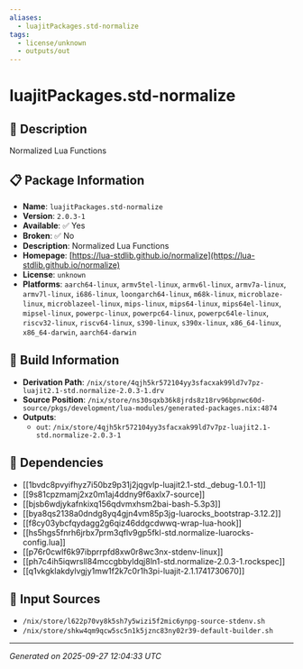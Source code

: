 ```yaml
---
aliases:
  - luajitPackages.std-normalize
tags:
  - license/unknown
  - outputs/out
---
```


# luajitPackages.std-normalize

## 📝 Description

Normalized Lua Functions

## 📋 Package Information

- **Name**: `luajitPackages.std-normalize`
- **Version**: `2.0.3-1`
- **Available**: ✅ Yes
- **Broken**: ✅ No
- **Description**: Normalized Lua Functions
- **Homepage**: [https://lua-stdlib.github.io/normalize](https://lua-stdlib.github.io/normalize)
- **License**: `unknown`
- **Platforms**: `aarch64-linux`, `armv5tel-linux`, `armv6l-linux`, `armv7a-linux`, `armv7l-linux`, `i686-linux`, `loongarch64-linux`, `m68k-linux`, `microblaze-linux`, `microblazeel-linux`, `mips-linux`, `mips64-linux`, `mips64el-linux`, `mipsel-linux`, `powerpc-linux`, `powerpc64-linux`, `powerpc64le-linux`, `riscv32-linux`, `riscv64-linux`, `s390-linux`, `s390x-linux`, `x86_64-linux`, `x86_64-darwin`, `aarch64-darwin`

## 🔧 Build Information

- **Derivation Path**: `/nix/store/4qjh5kr572104yy3sfacxak99ld7v7pz-luajit2.1-std.normalize-2.0.3-1.drv`
- **Source Position**: `/nix/store/ns30sqxb36k8jrds8z18rv96bpnwc60d-source/pkgs/development/lua-modules/generated-packages.nix:4874`
- **Outputs**:
  - `out`:  `/nix/store/4qjh5kr572104yy3sfacxak99ld7v7pz-luajit2.1-std.normalize-2.0.3-1`

## 🔗 Dependencies

- [[1bvdc8pvyifhyz7i50bz9p31j2jqgvlp-luajit2.1-std._debug-1.0.1-1]]
- [[9s81cpzmamj2xz0m1aj4ddny9f6axlx7-source]]
- [[bjsb6wdjykafnkixq156qdvmxhsm2bai-bash-5.3p3]]
- [[bya8qs2138a0dndg8yq4gjn4vm85p3jg-luarocks_bootstrap-3.12.2]]
- [[f8cy03ybcfqydagg2g6qiz46ddgcdwwq-wrap-lua-hook]]
- [[hs5hgs5fnrh6jrbx7prm3qflv9gp5fkl-std.normalize-luarocks-config.lua]]
- [[p76r0cwlf6k97ibprrpfd8xw0r8wc3nx-stdenv-linux]]
- [[ph7c4ih5iqwrsll84mccgbbyldqj8ln1-std.normalize-2.0.3-1.rockspec]]
- [[q1vkgklakdylvgjy1mw1f2k7c0r1h3pi-luajit-2.1.1741730670]]

## 📁 Input Sources

- `/nix/store/l622p70vy8k5sh7y5wizi5f2mic6ynpg-source-stdenv.sh`
- `/nix/store/shkw4qm9qcw5sc5n1k5jznc83ny02r39-default-builder.sh`

---
*Generated on 2025-09-27 12:04:33 UTC*
